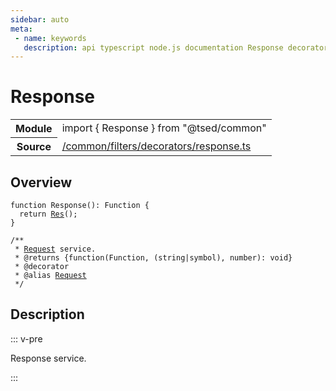 ```yaml
---
sidebar: auto
meta:
 - name: keywords
   description: api typescript node.js documentation Response decorator
---
```

# Response <Badge text="Decorator" type="decorator"/>
<!-- Summary -->
<section class="symbol-info"><table class="is-full-width"><tbody><tr><th>Module</th><td><div class="lang-typescript"><span class="token keyword">import</span> { Response }&nbsp;<span class="token keyword">from</span>&nbsp;<span class="token string">"@tsed/common"</span></div></td></tr><tr><th>Source</th><td><a href="https://github.com/Romakita/ts-express-decorators/blob/v4.30.1/src//common/filters/decorators/response.ts#L0-L0">/common/filters/decorators/response.ts</a></td></tr></tbody></table></section>

<!-- Overview -->
## Overview


<pre><code class="typescript-lang ">function <span class="token function">Response</span><span class="token punctuation">(</span><span class="token punctuation">)</span><span class="token punctuation">:</span> Function <span class="token punctuation">{</span>
  return <span class="token function"><a href="/api/common/filters/decorators/Res.html"><span class="token">Res</span></a></span><span class="token punctuation">(</span><span class="token punctuation">)</span><span class="token punctuation">;</span>
<span class="token punctuation">}</span>

/**
 * <a href="/api/common/filters/decorators/Request.html"><span class="token">Request</span></a> service.
 * @returns <span class="token punctuation">{</span><span class="token function">function</span><span class="token punctuation">(</span>Function<span class="token punctuation">,</span> <span class="token punctuation">(</span><span class="token keyword">string</span>|symbol<span class="token punctuation">)</span><span class="token punctuation">,</span> <span class="token keyword">number</span><span class="token punctuation">)</span><span class="token punctuation">:</span> <span class="token keyword">void</span><span class="token punctuation">}</span>
 * @decorator
 * @alias <a href="/api/common/filters/decorators/Request.html"><span class="token">Request</span></a>
 */</code></pre>



<!-- Description -->
## Description

::: v-pre

Response service.

:::